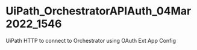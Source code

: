# UiPath_OrchestratorAPIAuth_04Mar2022_1546
UiPath HTTP to connect to Orchestrator using OAuth Ext App Config
